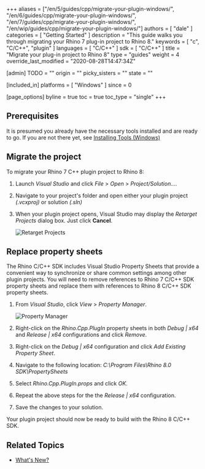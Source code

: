 +++
aliases = ["/en/5/guides/cpp/migrate-your-plugin-windows/", "/en/6/guides/cpp/migrate-your-plugin-windows/", "/en/7/guides/cpp/migrate-your-plugin-windows/", "/en/wip/guides/cpp/migrate-your-plugin-windows/"]
authors = [ "dale" ]
categories = [ "Getting Started" ]
description = "This guide walks you through migrating your Rhino 7 plug-in project to Rhino 8."
keywords = [ "c", "C/C++", "plugin" ]
languages = [ "C/C++" ]
sdk = [ "C/C++" ]
title = "Migrate your plug-in project to Rhino 8"
type = "guides"
weight = 4
override_last_modified = "2020-08-28T14:47:34Z"

[admin]
TODO = ""
origin = ""
picky_sisters = ""
state = ""

[included_in]
platforms = [ "Windows" ]
since = 0

[page_options]
byline = true
toc = true
toc_type = "single"
+++

## Prerequisites

It is presumed you already have the necessary tools installed and are ready to go.  If you are not there yet, see [Installing Tools (Windows)](/guides/cpp/installing-tools-windows)

## Migrate the project

To migrate your Rhino 7 C++ plugin project to Rhino 8:

   1. Launch *Visual Studio* and click *File* > *Open* > *Project/Solution...*.
   2. Navigate to your project's folder and open either your plugin project *(.vcxproj)* or solution *(.sln)*
   3. When your plugin project opens, Visual Studio may display the *Retarget Projects* dialog box. Just click **Cancel**.  

      ![*Retarget Projects*](/images/migrate-plugin-windows-8-cpp-01.png)

## Replace property sheets

The Rhino C/C++ SDK includes Visual Studio Property Sheets that provide a convenient way to synchronize or share common settings among other plugin projects. You will need to remove references to Rhino 7 C/C++ SDK property sheets and replace them with references to Rhino 8 C/C++ SDK property sheets.

   1. From *Visual Studio*, click *View* > *Property Manager*.

      ![Property Manager](/images/migrate-plugin-windows-8-cpp-02.png)
   2. Right-click on the *Rhino.Cpp.PlugIn* property sheets in both *Debug &#124; x64* and *Release &#124; x64* configurations and click *Remove*.
   3. Right-click on the *Debug &#124; x64* configuration and click *Add Existing Property Sheet*.
   4. Navigate to the following location: *C:\Program Files\Rhino 8.0 SDK\PropertySheets*
   5. Select *Rhino.Cpp.PlugIn.props* and click *OK*.
   6. Repeat the above steps for the the *Release &#124; x64* configuration.
   7. Save the changes to your solution.

Your plugin project should now be ready to build with the Rhino 8 C/C++ SDK.

## Related Topics

- [What's New?](/guides/cpp/whats-new)

